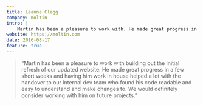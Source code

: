 ```yaml
---
title: Leanne Clegg
company: moltin
intro: |
    Martin has been a pleasure to work with. He made great progress in a few short weeks and having him work in house helped a lot. We would definitely consider working with him on future projects.
website: https://moltin.com
date: 2016-08-17
feature: true
---
```


> “Martin has been a pleasure to work with building out the initial refresh of our updated website. He made great progress in a few short weeks and having him work in house helped a lot with the handover to our internal dev team who found his code readable and easy to understand and make changes to. We would definitely consider working with him on future projects.”
